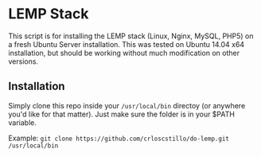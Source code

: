 # LEMP Stack

This script is for installing the LEMP stack (Linux, Nginx, MySQL, PHP5) on a fresh Ubuntu Server installation. This was tested on Ubuntu 14.04 x64 installation, but should be working without much modification on other versions.


## Installation
Simply clone this repo inside your `/usr/local/bin` directoy (or anywhere you'd like for that matter). Just make sure the folder is in your $PATH variable.

Example: `git clone https://github.com/crloscstillo/do-lemp.git /usr/local/bin`